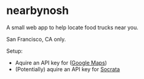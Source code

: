 nearbynosh
==========

A small web app to help locate food trucks near you.

San Francisco, CA only.

Setup:
- Aquire an API key for (<a href="https://developers.google.com/maps/documentation/javascript/tutorial#api_key">Google Maps</a>)
- (Potentially) aquire an API key for <a href="http://dev.socrata.com/">Socrata</a>